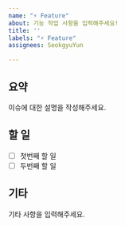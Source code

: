 ```yaml
---
name: "⚡️ Feature"
about: 기능 작업 사항을 입력해주세요!
title: ''
labels: "⚡️ Feature"
assignees: SeokgyuYun

---
```


## 요약
이슈에 대한 설명을 작성해주세요.

## 할 일
- [ ] 첫번째 할 일
- [ ] 두번째 할 일

## 기타
기타 사항을 입력해주세요.
